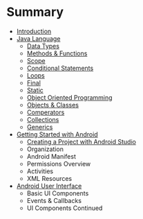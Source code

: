 # Summary

* [Introduction](README.md)
* [Java Language](java_language/java_language.md)
   * [Data Types](java_language/datatypes.md)
   * [Methods & Functions](java_language/methods_&_functions.md)
   * [Scope](java_language/scope.md)
   * [Conditional Statements](java_language/conditional_statements.md)
   * [Loops](java_language/loops.md)
   * [Final](java_language/final_&_static.md)
   * [Static](java_language/static.md)
   * [Object Oriented Programming](java_language/object_oriented_programming.md)
   * [Objects & Classes](java_language/objects_&_classes.md)
   * [Comperators](java_language/comperators.md)
   * [Collections](java_language/collections.md)
   * [Generics](java_language/generics.md)
* [Getting Started with Android](getting_started/gettingstartedwithandroid.md)
   * [Creating a Project with Android Studio](getting_started/creating_a_project_with_android_studio.md)
   * Organization
   * Android Manifest
   * Permissions Overview
   * Activities
   * XML Resources
* [Android User Interface](android_ui/androiduser_interface.md)
   * Basic UI Components
   * Events & Callbacks
   * UI Components Continued

